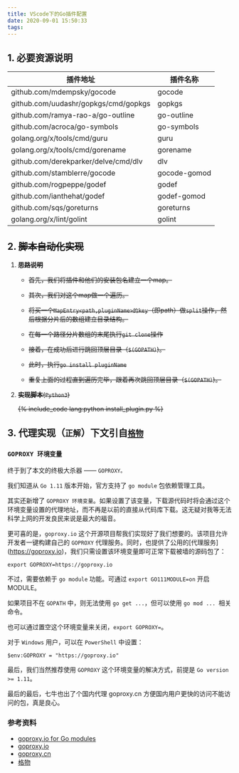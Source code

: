 ```yaml
---
title: VScode下的Go插件配置
date: 2020-09-01 15:50:33
tags:
---
```

## 1. 必要资源说明

|插件地址|插件名称|
|---|---|
|github.com/mdempsky/gocode     |     gocode|
|github.com/uudashr/gopkgs/cmd/gopkgs    |gopkgs|
|github.com/ramya-rao-a/go-outline      |go-outline|
|github.com/acroca/go-symbols          |go-symbols|
|golang.org/x/tools/cmd/guru          |guru|
|golang.org/x/tools/cmd/gorename      |gorename|
|github.com/derekparker/delve/cmd/dlv |      dlv|
|github.com/stamblerre/gocode  |        gocode-gomod|
|github.com/rogpeppe/godef    |    godef|g
|github.com/ianthehat/godef  |        godef-gomod|
|github.com/sqs/goreturns   |goreturns|
|golang.org/x/lint/golint   |       golint|

## 2. ~~脚本自动化实现~~

1. ~~__思路说明__~~

    - ~~首先，我们将插件和他们的安装包名建立一个map。~~

    - ~~其次，我们对这个map做一个遍历。~~

    - ~~将买一个`MapEntry<path,pluginName>的key`（即path）做`split`操作，然后根据分片后的数组建立目录结构。~~

    - ~~在每一个路径分片数组的末尾执行`git clone`操作~~

    - ~~接着，在成功后进行跳回顶层目录（`$(GOPATH)`)。~~

    - ~~此时，执行`go install pluginName`~~

    - ~~重复上面的过程直到遍历完毕，跟着再次跳回顶层目录（`$(GOPATH)`)。~~

2. ~~__实现脚本__(`Python3`)~~
    
    ~~{% include_code lang:python install_plugin.py %}~~

## 3. 代理实现（`正解`）下文引自[`格物`](https://shockerli.net/post/go-get-golang-org-x-solution/#goproxy-%E7%8E%AF%E5%A2%83%E5%8F%98%E9%87%8F)

### __`GOPROXY 环境变量`__

终于到了本文的终极大杀器 —— `GOPROXY。`

我们知道从 `Go 1.11` 版本开始，官方支持了 `go module` 包依赖管理工具。

其实还新增了 `GOPROXY 环境变量`。如果设置了该变量，下载源代码时将会通过这个环境变量设置的代理地址，而不再是以前的直接从代码库下载。这无疑对我等无法科学上网的开发良民来说是最大的福音。

更可喜的是，`goproxy.io` 这个开源项目帮我们实现好了我们想要的。该项目允许开发者一键构建自己的 `GOPROXY` 代理服务。同时，也提供了公用的[代理服务] (https://goproxy.io)，我们只需设置该环境变量即可正常下载被墙的源码包了：

`export GOPROXY=https://goproxy.io`

不过，需要依赖于 `go module` 功能。可通过 `export GO111MODULE=on` 开启 MODULE。

如果项目不在 `GOPATH` 中，则无法使用 `go get ...`，但可以使用 `go mod ... `相关命令。

也可以通过置空这个环境变量来关闭，`export GOPROXY=`。

对于 `Windows` 用户，可以在 `PowerShell` 中设置：

`$env:GOPROXY = "https://goproxy.io"`

最后，我们当然推荐使用 `GOPROXY` 这个环境变量的解决方式，前提是 `Go version >= 1.11`。

最后的最后，七牛也出了个国内代理 goproxy.cn 方便国内用户更快的访问不能访问的包，真是良心。

### 参考资料
+ [goproxy.io for Go modules](https://mp.weixin.qq.com/s/COethtOaiygsYev-kkCc4A)
+ [goproxy.io](https://goproxy.io/)
+ [goproxy.cn](https://goproxy.cn)
+ [格物](https://shockerli.net/post/go-get-golang-org-x-solution/#goproxy-%E7%8E%AF%E5%A2%83%E5%8F%98%E9%87%8F)

